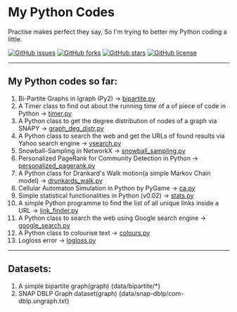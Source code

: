 # My Python Codes

Practise makes perfect they say, So I'm trying to better my Python coding a little.

[![GitHub issues](https://img.shields.io/github/issues/habedi/-myPython-LanguageCodes.svg?style=plastic)](https://github.com/habedi/-myPython-LanguageCodes/issues)	[![GitHub forks](https://img.shields.io/github/forks/habedi/-myPython-LanguageCodes.svg?style=plastic)](https://github.com/habedi/-myPython-LanguageCodes/network)	[![GitHub stars](https://img.shields.io/github/stars/habedi/-myPython-LanguageCodes.svg?style=plastic)](https://github.com/habedi/-myPython-LanguageCodes/stargazers)	[![GitHub license](https://img.shields.io/badge/license-AGPL-blue.svg?style=plastic)](https://raw.githubusercontent.com/habedi/-myPython-LanguageCodes/master/LICENSE)

---
  My Python codes so far:
---


1. Bi-Partite Graphs in Igraph (Py2) -> [bipartite.py](bipartite.py)
2. A Timer class to find out about the running time of a of piece of code in Python -> [timer.py](codes/timer.py)
3. A Python class to get the degree distribution of nodes of a graph via SNAPY -> [graph_deg_distr.py](codes/graph_deg_distr.py)
4. A Python class to search the web and get the URLs of found results via Yahoo search engine -> [ysearch.py](codes/ysearch.py)
5. Snowball-Sampling in NetworkX -> [snowball_sampling.py](codes/snowball_sampling.py)
6. Personalized PageRank for Community Detection in Python -> [personalized_pagerank.py](codes/personalized_pagerank.py)
7. A Python class for Drankard's Walk motion(a simple Markov Chain model) -> [drunkards_walk.py](codes/drunkards_walk.py)
8. Cellular Automaton Simulation in Python by PyGame -> [ca.py](codes/ca.py)
9. Simple statistical functionalities in Python (v0.02) -> [stats.py](codes/stats.py)
10. A simple Python programme to find the list of all unique links inside a URL -> [link_finder.py](codes/link_finder.py)
11. A Python class to search the web using Google search engine -> [google_search.py](codes/google_search.py)
12. A Python class to colourise text -> [colours.py](codes/colours.py)
13. Logloss error -> [logloss.py](codes/logloss.py)

---
  Datasets:
---


1. A simple bipartite graph(graph) {data/bipartite/*}
2. SNAP DBLP Graph dataset(graph) {data/snap-dblp/com-dblp.ungraph.txt}
